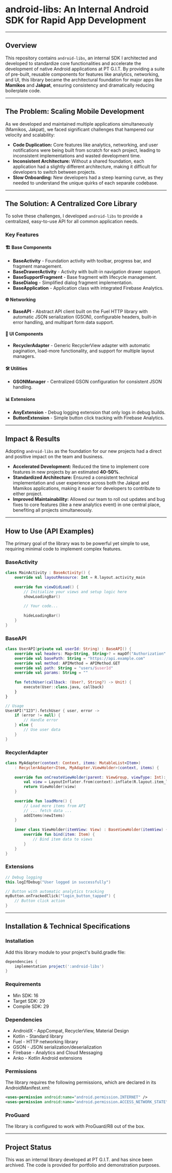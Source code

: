 # android-libs: An Internal Android SDK for Rapid App Development

---

## Overview

This repository contains `android-libs`, an internal SDK I architected and developed to standardize core functionalities and accelerate the development of native Android applications at PT G.I.T. By providing a suite of pre-built, reusable components for features like analytics, networking, and UI, this library became the architectural foundation for major apps like **Mamikos** and **Jakpat**, ensuring consistency and dramatically reducing boilerplate code.

---

## The Problem: Scaling Mobile Development

As we developed and maintained multiple applications simultaneously (Mamikos, Jakpat), we faced significant challenges that hampered our velocity and scalability:
* **Code Duplication:** Core features like analytics, networking, and user notifications were being built from scratch for each project, leading to inconsistent implementations and wasted development time.
* **Inconsistent Architecture:** Without a shared foundation, each application had a slightly different architecture, making it difficult for developers to switch between projects.
* **Slow Onboarding:** New developers had a steep learning curve, as they needed to understand the unique quirks of each separate codebase.

---

## The Solution: A Centralized Core Library

To solve these challenges, I developed `android-libs` to provide a centralized, easy-to-use API for all common application needs.

### Key Features

#### 🏗️ Base Components
- **BaseActivity** - Foundation activity with toolbar, progress bar, and fragment management.
- **BaseDrawerActivity** - Activity with built-in navigation drawer support.
- **BaseSupportFragment** - Base fragment with lifecycle management.
- **BaseDialog** - Simplified dialog fragment implementation.
- **BaseApplication** - Application class with integrated Firebase Analytics.

#### 🌐 Networking
- **BaseAPI** - Abstract API client built on the Fuel HTTP library with automatic JSON serialization (GSON), configurable headers, built-in error handling, and multipart form data support.

#### 📱 UI Components
- **RecyclerAdapter** - Generic RecyclerView adapter with automatic pagination, load-more functionality, and support for multiple layout managers.

#### 🛠️ Utilities
- **GSONManager** - Centralized GSON configuration for consistent JSON handling.

#### 📊 Extensions
- **AnyExtension** - Debug logging extension that only logs in debug builds.
- **ButtonExtension** - Simple button click tracking with Firebase Analytics.

---

## Impact & Results

Adopting `android-libs` as the foundation for our new projects had a direct and positive impact on the team and business.

* **Accelerated Development:** Reduced the time to implement core features in new projects by an estimated **40-50%**.
* **Standardized Architecture:** Ensured a consistent technical implementation and user experience across both the Jakpat and Mamikos applications, making it easier for developers to contribute to either project.
* **Improved Maintainability:** Allowed our team to roll out updates and bug fixes to core features (like a new analytics event) in one central place, benefiting all projects simultaneously.

---

## How to Use (API Examples)

The primary goal of the library was to be powerful yet simple to use, requiring minimal code to implement complex features.

### BaseActivity
```kotlin
class MainActivity : BaseActivity() {
    override val layoutResource: Int = R.layout.activity_main
    
    override fun viewDidLoad() {
        // Initialize your views and setup logic here
        showLoadingBar()
        
        // Your code...
        
        hideLoadingBar()
    }
}
```

### BaseAPI
```kotlin
class UserAPI(private val userId: String) : BaseAPI() {
    override val headers: Map<String, String>? = mapOf("Authorization" to "Bearer YOUR_TOKEN")
    override val basePath: String = "https://api.example.com"
    override val method: APIMethod = APIMethod.GET
    override val path: String = "users/$userId"
    override val params: String = ""
    
    fun fetchUser(callback: (User?, String?) -> Unit) {
        execute(User::class.java, callback)
    }
}

// Usage
UserAPI("123").fetchUser { user, error ->
    if (error != null) {
        // Handle error
    } else {
        // Use user data
    }
}
```

### RecyclerAdapter
```kotlin
class MyAdapter(context: Context, items: MutableList<Item>) 
    : RecyclerAdapter<Item, MyAdapter.ViewHolder>(context, items) {
    
    override fun onCreateViewHolder(parent: ViewGroup, viewType: Int): ViewHolder {
        val view = LayoutInflater.from(context).inflate(R.layout.item_layout, parent, false)
        return ViewHolder(view)
    }
    
    override fun loadMore() {
        // Load more items from API
        // ... fetch data ...
        addItems(newItems)
    }
    
    inner class ViewHolder(itemView: View) : BaseViewHolder(itemView) {
        override fun bind(item: Item) {
            // Bind item data to views
        }
    }
}
```

### Extensions
```kotlin
// Debug logging
this.logIfDebug("User logged in successfully")

// Button with automatic analytics tracking
myButton.onTrackedClick("login_button_tapped") {
    // Button click action
}
```

---

## Installation & Technical Specifications
### Installation
Add this library module to your project's build.gradle file:
```gradle
dependencies {
    implementation project(':android-libs')
}
```

### Requirements
- Min SDK: 16
- Target SDK: 29
- Compile SDK: 29

### Dependencies
- AndroidX - AppCompat, RecyclerView, Material Design
- Kotlin - Standard library
- Fuel - HTTP networking library
- GSON - JSON serialization/deserialization
- Firebase - Analytics and Cloud Messaging
- Anko - Kotlin Android extensions

### Permissions
The library requires the following permissions, which are declared in its AndroidManifest.xml:
```xml
<uses-permission android:name="android.permission.INTERNET" />
<uses-permission android:name="android.permission.ACCESS_NETWORK_STATE" />
```

### ProGuard
The library is configured to work with ProGuard/R8 out of the box.

---

## Project Status
This was an internal library developed at PT G.I.T. and has since been archived. The code is provided for portfolio and demonstration purposes.
